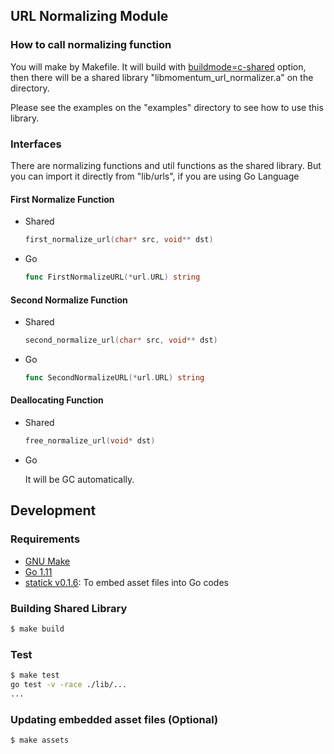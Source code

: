 ## URL Normalizing Module

### How to call normalizing function

You will make by Makefile. It will build with [buildmode=c-shared](https://golang.org/cmd/go/#hdr-Description_of_build_modes) option,
then there will be a shared library "libmomentum\_url\_normalizer.a" on the directory.

Please see the examples on the "examples" directory to see how to use this library.

### Interfaces

There are normalizing functions and util functions as the shared library.
But you can import it directly from "lib/urls", if you are using Go Language


#### First Normalize Function

* Shared

  ```c
  first_normalize_url(char* src, void** dst)
  ```

* Go

  ```go
  func FirstNormalizeURL(*url.URL) string
  ```

#### Second Normalize Function

* Shared

  ```c
  second_normalize_url(char* src, void** dst)
  ```

* Go

  ```go
  func SecondNormalizeURL(*url.URL) string
  ```

#### Deallocating Function

* Shared

  ```c
  free_normalize_url(void* dst)
  ```
* Go

  It will be GC automatically.


## Development

### Requirements

- [GNU Make](https://www.gnu.org/software/make/)
- [Go 1.11](https://golang.org)
- [statick v0.1.6](https://github.com/rakyll/statik): To embed asset files into Go codes

### Building Shared Library

```sh
$ make build
```

### Test

```sh
$ make test
go test -v -race ./lib/...
...
```

### Updating embedded asset files (Optional)

```sh
$ make assets
```
